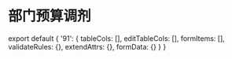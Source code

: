 # 部门预算调剂

export default {
  '91': {
    tableCols: [],
    editTableCols: [],
    formItems: [],
    validateRules: {},
    extendAttrs: {},
    formData: {}
  }
}
